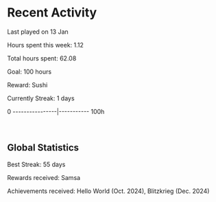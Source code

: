 # Recent Activity
Last played on 13 Jan  

Hours spent this week: 1.12  

Total hours spent: 62.08  

Goal: 100 hours  

Reward: Sushi  

Currently Streak: 1 days 

0 ----------------|----------- 100h  
<br><br>

## Global Statistics
Best Streak: 55 days

Rewards received: Samsa

Achievements received: Hello World (Oct. 2024), Blitzkrieg (Dec. 2024)
